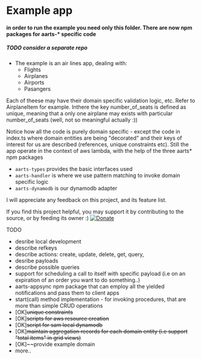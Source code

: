  # Example app
 
#### in order to run the example you need only this folder. There are now npm packages for aarts-* specific code
##### TODO consider a separate repo

- The example is an air lines app, dealing with:
  - Flights
  - Airplanes
  - Airports
  - Pasangers
  
Each of theese may have their domain specific validation logic, etc. Refer to AirplaneItem for example. Inthere the key number_of_seats is defined as unique, meaning that a only one airplane may exists with particular number_of_seats (well, not so meaningful actually :))

Notice how all the code is purely domain specific - except the code in index.ts where domain entities are being "decorated" and their keys of interest for us are described (references, unique constraints etc). Still the app operate in the context of aws lambda, with the help of the three aarts* npm packages
- `aarts-types` provides the basic interfaces used
- `aarts-handler` is where we use pattern matching to invoke domain specific logic
- `aarts-dynamodb` is our dynamodb adapter

I will appreciate any feedback on this project, and its feature list. 

If you find this project helpful, you may support it by contributing to the source, or by feeding its owner :)
[![Donate](https://img.shields.io/badge/Donate-PayPal-green.svg)](https://www.paypal.com/cgi-bin/webscr?cmd=_s-xclick&hosted_button_id=J778EQEXLVHVU&source=url)

TODO
- desribe local development
- describe refkeys 
- describe actions: create, update, delete, get, query, 
- desribe payloads
- describe possible queries
- support for scheduling a call to itself with specific payload (i.e on an expiration of an order you want to do something..)
- aarts-appsync npm package that can employ all the yielded notifications and pass them to client apps
- start(call) method implementation - for invoking procedures, that are more than simple CRUD operations
- [OK]~~unique constraints~~
- [OK]~~scripts for aws resource creation~~
- [OK]~~script for sam local dynamodb~~
- [OK]~~maintain aggregation records for each domain entity (i.e support "total items" in grid views)~~
- [OK]~~provide example domain
- more..

